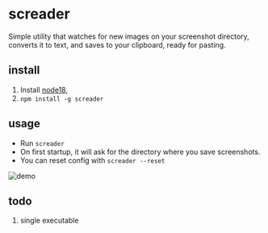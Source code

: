 # screader
Simple utility that watches for new images on your screenshot directory, converts it to text, and saves to your clipboard, ready for pasting.

## install
1. Install [node18](https://nodejs.org/en/download/), 
2. `npm install -g screader`

## usage
- Run `screader`
- On first startup, it will ask for the directory where you save screenshots.
- You can reset config with `screader --reset`

![demo](demo.gif)

## todo
1. single executable